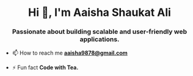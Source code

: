 <h1 align="center">Hi 👋, I'm Aaisha Shaukat Ali</h1>
<h3 align="center">Passionate about building scalable and user-friendly web applications.</h3>

- 📫 How to reach me **aaisha9878@gmail.com**

- ⚡ Fun fact **Code with Tea.**

